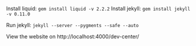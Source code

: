 Install liquid: `gem install liquid -v 2.2.2`
Install jekyll: `gem install jekyll -v 0.11.0`

Run jekyll: `jekyll --server --pygments --safe --auto`

View the website on http://localhost:4000/dev-center/
